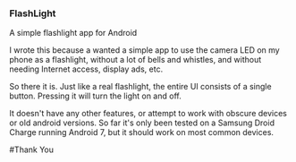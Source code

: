 ### FlashLight


A simple flashlight app for Android

I wrote this because a wanted a simple app to use the camera LED on my phone as a flashlight, without a lot of bells 
and whistles, and without needing Internet access, display ads, etc.

So there it is.  Just like a real flashlight, the entire UI consists of a single button.  Pressing it will turn the 
light on and off.

It doesn't have any other features, or attempt to work with obscure devices or old android versions.  So far it's only
been tested on a Samsung Droid Charge running Android 7, but it should work on most common 
devices.

#Thank You
